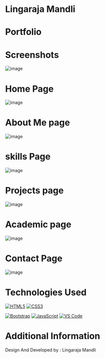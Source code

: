 # Lingaraja Mandli
# Portfolio


# Screenshots
![image](https://github.com/user-attachments/assets/8519a1b9-0567-4c93-8977-2bb5fa47831b)


# Home Page
![image](https://github.com/user-attachments/assets/8519a1b9-0567-4c93-8977-2bb5fa47831b)

# About Me page
![image](https://github.com/user-attachments/assets/86ccc906-0aa7-45f3-804d-e218c7b58fb2)

# skills Page
![image](https://github.com/user-attachments/assets/4570794c-947f-43ea-905c-cb9eb0daeeaa)


# Projects page
![image](https://github.com/user-attachments/assets/c4540339-f142-42a9-8382-9c7b24c7bb99)

# Academic page
![image](https://github.com/user-attachments/assets/a3cea446-a5ce-436d-a2e9-720a51c782ea)

# Contact Page
![image](https://github.com/user-attachments/assets/291974eb-5435-437e-93cf-1666763686a5)


# Technologies Used
[![HTML5](https://img.shields.io/badge/HTML5-E34F26?style=for-the-badge&logo=html5&logoColor=white)](https://developer.mozilla.org/en-US/docs/Web/HTML) [![CSS3](https://img.shields.io/badge/CSS3-1572B6?style=for-the-badge&logo=css3&logoColor=white)](https://developer.mozilla.org/en-US/docs/Web/CSS) 

 [![Bootstrap](https://img.shields.io/badge/Bootstrap-563D7C?style=for-the-badge&logo=bootstrap&logoColor=white)](https://getbootstrap.com/) [![JavaScript](https://img.shields.io/badge/JavaScript-F7DF1E?style=for-the-badge&logo=javascript&logoColor=black)](https://developer.mozilla.org/en-US/docs/Web/JavaScript) [![VS Code](https://img.shields.io/badge/VS%20Code-0078D4?style=for-the-badge&logo=visual%20studio%20code&logoColor=white)](https://code.visualstudio.com/) 

# Additional Information
Design And Developed by : Lingaraja Mandli
